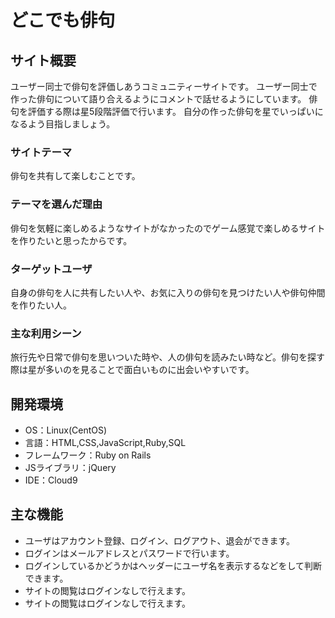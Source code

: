 # どこでも俳句

## サイト概要

ユーザー同士で俳句を評価しあうコミュニティーサイトです。
ユーザー同士で作った俳句について語り合えるようにコメントで話せるようにしています。
俳句を評価する際は星5段階評価で行います。
自分の作った俳句を星でいっぱいになるよう目指しましょう。

### サイトテーマ

俳句を共有して楽しむことです。

### テーマを選んだ理由

俳句を気軽に楽しめるようなサイトがなかったのでゲーム感覚で楽しめるサイトを作りたいと思ったからです。

### ターゲットユーザ

自身の俳句を人に共有したい人や、お気に入りの俳句を見つけたい人や俳句仲間を作りたい人。

### 主な利用シーン

旅行先や日常で俳句を思いついた時や、人の俳句を読みたい時など。俳句を探す際は星が多いのを見ることで面白いものに出会いやすいです。

## 開発環境
- OS：Linux(CentOS)
- 言語：HTML,CSS,JavaScript,Ruby,SQL
- フレームワーク：Ruby on Rails
- JSライブラリ：jQuery
- IDE：Cloud9


## 主な機能
- ユーザはアカウント登録、ログイン、ログアウト、退会ができます。
- ログインはメールアドレスとパスワードで行います。
- ログインしているかどうかはヘッダーにユーザ名を表示するなどをして判断できます。
- サイトの閲覧はログインなしで行えます。
- サイトの閲覧はログインなしで行えます。
